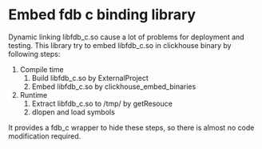 # Embed fdb c binding library

Dynamic linking libfdb_c.so cause a lot of problems for deployment and testing.
This library try to embed libfdb_c.so in clickhouse binary by following steps:

1. Compile time
   1. Build libfdb_c.so by ExternalProject
   1. Embed libfdb_c.so by clickhouse_embed_binaries
1. Runtime
   1. Extract libfdb_c.so to /tmp/ by getResouce
   1. dlopen and load symbols

It provides a fdb_c wrapper to hide these steps, so there is almost no code modification required.
